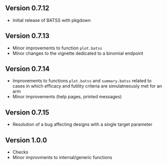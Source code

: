 ## Version 0.7.12

-   Initial release of BATSS with pkgdown

## Version 0.7.13

-   Minor improvements to function `plot.batss`
-   Minor changes to the vignette dedicated to a binomial endpoint

## Version 0.7.14

-   Improvements to functions `plot.batss` and `summary.batss` 
    related to cases in which efficacy and futility criteria 
    are simulatneously met for an arm
-   Minor improvements (help pages, printed messages)

## Version 0.7.15

-   Resolution of a bug affecting designs with a single target parameter

## Version 1.0.0

-   Checks
-   Minor improvments to internal/generic functions

